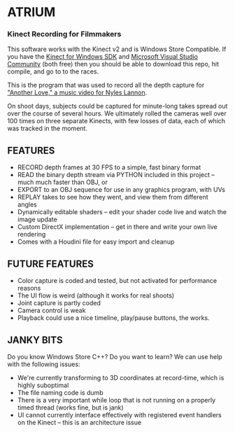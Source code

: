 # ATRIUM
### Kinect Recording for Filmmakers

This software works with the Kinect v2 and is Windows Store Compatible. If you have the [Kinect for Windows SDK](https://www.kinectforwindows.com) and [Microsoft Visual Studio Community](https://www.visualstudio.com/en-us/products/visual-studio-community-vs.aspx) (both free) then you should be able to download this repo, hit compile, and go to to the races.

This is the program that was used to record all the depth capture for ["Another Love," a music video for Nyles Lannon](https://vimeo.com/145706460).

On shoot days, subjects could be captured for minute-long takes spread out over the course of several hours. We ultimately rolled the cameras well over 100 times on three separate Kinects, with few losses of data, each of which was tracked in the moment.

## FEATURES

- RECORD depth frames at 30 FPS to a simple, fast binary format
- READ the binary depth stream via PYTHON included in this project – much much faster than OBJ, or
- EXPORT to an OBJ sequence for use in any graphics program, with UVs
- REPLAY takes to see how they went, and view them from different angles
- Dynamically editable shaders – edit your shader code live and watch the image update
- Custom DirectX implementation – get in there and write your own live rendering
- Comes with a Houdini file for easy import and cleanup

## FUTURE FEATURES

- Color capture is coded and tested, but not activated for performance reasons
- The UI flow is weird (although it works for real shoots)
- Joint capture is partly coded
- Camera control is weak
- Playback could use a nice timeline, play/pause buttons, the works.


## JANKY BITS

Do you know Windows Store C++? Do you want to learn? We can use help with the following issues:

- We're currently transforming to 3D coordinates at record-time, which is highly suboptimal
- The file naming code is dumb
- There is a very important while loop that is not running on a properly timed thread (works fine, but is jank)
- UI cannot currently interface effectively with registered event handlers on the Kinect – this is an architecture issue
